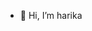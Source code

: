 - 👋 Hi, I’m harika


<!---
harry-jill/harry-jill is a ✨ special ✨ repository because its `README.md` (this file) appears on your GitHub profile.
You can click the Preview link to take a look at your changes.
--->

